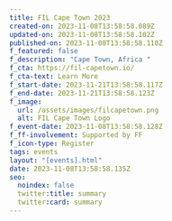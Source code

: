 ```yaml
---
title: FIL Cape Town 2023
created-on: 2023-11-08T13:58:58.089Z
updated-on: 2023-11-08T13:58:58.102Z
published-on: 2023-11-08T13:58:58.110Z
f_featured: false
f_description: "Cape Town, Africa "
f_cta: https://fil-capetown.io/
f_cta-text: Learn More
f_start-date: 2023-11-21T13:58:58.117Z
f_end-date: 2023-11-21T13:58:58.123Z
f_image:
  url: /assets/images/filcapetown.png
  alt: FIL Cape Town Logo
f_event-date: 2023-11-08T13:58:58.128Z
f_ff-involvement: Supported by FF
f_icon-type: Register
tags: events
layout: "[events].html"
date: 2023-11-08T13:58:58.135Z
seo:
  noindex: false
  twitter:title: summary
  twitter:card: summary
---
```

